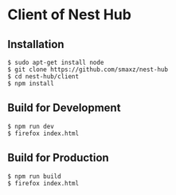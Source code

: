# Client of Nest Hub

## Installation

```shell
$ sudo apt-get install node
$ git clone https://github.com/smaxz/nest-hub
$ cd nest-hub/client
$ npm install
```

## Build for Development

```shell
$ npm run dev
$ firefox index.html
```

## Build for Production

```shell
$ npm run build
$ firefox index.html
```
